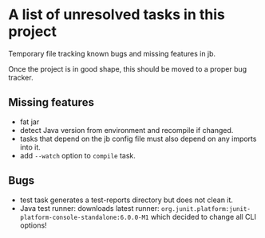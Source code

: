 # A list of unresolved tasks in this project

Temporary file tracking known bugs and missing features in jb.

Once the project is in good shape, this should be moved to a proper bug tracker.

## Missing features

- fat jar
- detect Java version from environment and recompile if changed.
- tasks that depend on the jb config file must also depend on any imports into it.
- add `--watch` option to `compile` task.

## Bugs

- test task generates a test-reports directory but does not clean it.
- Java test runner: downloads latest runner: `org.junit.platform:junit-platform-console-standalone:6.0.0-M1`
  which decided to change all CLI options!
